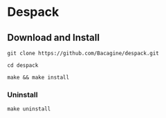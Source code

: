 # Despack

## Download and Install
`git clone https://github.com/Bacagine/despack.git`

`cd despack`

`make && make install`

### Uninstall

`make uninstall`

